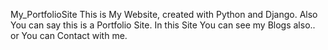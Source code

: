 My_PortfolioSite
This is My Website, created with Python and Django. Also You can say this is a Portfolio Site. In this Site You can see my Blogs also.. or You can Contact with me.
